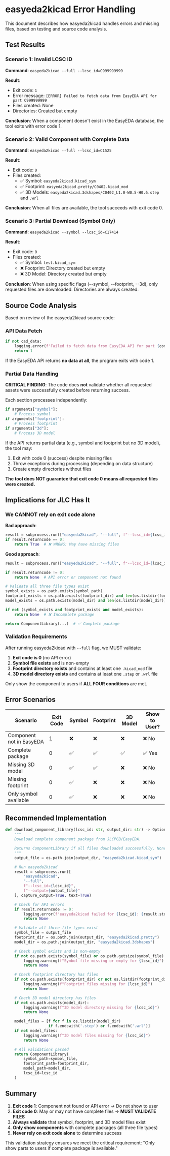 # easyeda2kicad Error Handling

This document describes how easyeda2kicad handles errors and missing files, based on testing and source code analysis.

## Test Results

### Scenario 1: Invalid LCSC ID

**Command**: `easyeda2kicad --full --lcsc_id=C999999999`

**Result**:
- Exit code: `1`
- Error message: `[ERROR] Failed to fetch data from EasyEDA API for part C999999999`
- Files created: None
- Directories: Created but empty

**Conclusion**: When a component doesn't exist in the EasyEDA database, the tool exits with error code 1.

### Scenario 2: Valid Component with Complete Data

**Command**: `easyeda2kicad --full --lcsc_id=C1525`

**Result**:
- Exit code: `0`
- Files created:
  - ✅ Symbol: `easyeda2kicad.kicad_sym`
  - ✅ Footprint: `easyeda2kicad.pretty/C0402.kicad_mod`
  - ✅ 3D Models: `easyeda2kicad.3dshapes/C0402_L1.0-W0.5-H0.6.step` and `.wrl`

**Conclusion**: When all files are available, the tool succeeds with exit code 0.

### Scenario 3: Partial Download (Symbol Only)

**Command**: `easyeda2kicad --symbol --lcsc_id=C17414`

**Result**:
- Exit code: `0`
- Files created:
  - ✅ Symbol: `test.kicad_sym`
  - ❌ Footprint: Directory created but empty
  - ❌ 3D Model: Directory created but empty

**Conclusion**: When using specific flags (--symbol, --footprint, --3d), only requested files are downloaded. Directories are always created.

## Source Code Analysis

Based on review of the easyeda2kicad source code:

### API Data Fetch

```python
if not cad_data:
    logging.error(f"Failed to fetch data from EasyEDA API for part {component_id}")
    return 1
```

If the EasyEDA API returns **no data at all**, the program exits with code 1.

### Partial Data Handling

**CRITICAL FINDING**: The code does **not** validate whether all requested assets were successfully created before returning success.

Each section processes independently:
```python
if arguments["symbol"]:
    # Process symbol
if arguments["footprint"]:
    # Process footprint
if arguments["3d"]:
    # Process 3D model
```

If the API returns partial data (e.g., symbol and footprint but no 3D model), the tool may:
1. Exit with code 0 (success) despite missing files
2. Throw exceptions during processing (depending on data structure)
3. Create empty directories without files

**The tool does NOT guarantee that exit code 0 means all requested files were created.**

## Implications for JLC Has It

### We CANNOT rely on exit code alone

**Bad approach**:
```python
result = subprocess.run(["easyeda2kicad", "--full", f"--lcsc_id={lcsc_id}"])
if result.returncode == 0:
    return True  # ❌ WRONG: May have missing files
```

**Good approach**:
```python
result = subprocess.run(["easyeda2kicad", "--full", f"--lcsc_id={lcsc_id}"])

if result.returncode != 0:
    return None  # API error or component not found

# Validate all three file types exist
symbol_exists = os.path.exists(symbol_path)
footprint_exists = os.path.exists(footprint_dir) and len(os.listdir(footprint_dir)) > 0
model_exists = os.path.exists(model_dir) and len(os.listdir(model_dir)) > 0

if not (symbol_exists and footprint_exists and model_exists):
    return None  # ❌ Incomplete package

return ComponentLibrary(...)  # ✅ Complete package
```

### Validation Requirements

After running easyeda2kicad with `--full` flag, we MUST validate:

1. **Exit code is 0** (no API error)
2. **Symbol file exists** and is non-empty
3. **Footprint directory exists** and contains at least one `.kicad_mod` file
4. **3D model directory exists** and contains at least one `.step` or `.wrl` file

Only show the component to users if **ALL FOUR conditions** are met.

## Error Scenarios

| Scenario | Exit Code | Symbol | Footprint | 3D Model | Show to User? |
|----------|-----------|--------|-----------|----------|---------------|
| Component not in EasyEDA | 1 | ❌ | ❌ | ❌ | ❌ No |
| Complete package | 0 | ✅ | ✅ | ✅ | ✅ Yes |
| Missing 3D model | 0 | ✅ | ✅ | ❌ | ❌ No |
| Missing footprint | 0 | ✅ | ❌ | ❌ | ❌ No |
| Only symbol available | 0 | ✅ | ❌ | ❌ | ❌ No |

## Recommended Implementation

```python
def download_component_library(lcsc_id: str, output_dir: str) -> Optional[ComponentLibrary]:
    """
    Download complete component package from JLCPCB/EasyEDA.

    Returns ComponentLibrary if all files downloaded successfully, None otherwise.
    """
    output_file = os.path.join(output_dir, "easyeda2kicad.kicad_sym")

    # Run easyeda2kicad
    result = subprocess.run([
        "easyeda2kicad",
        "--full",
        f"--lcsc_id={lcsc_id}",
        f"--output={output_file}"
    ], capture_output=True, text=True)

    # Check for API errors
    if result.returncode != 0:
        logging.error(f"easyeda2kicad failed for {lcsc_id}: {result.stderr}")
        return None

    # Validate all three file types exist
    symbol_file = output_file
    footprint_dir = os.path.join(output_dir, "easyeda2kicad.pretty")
    model_dir = os.path.join(output_dir, "easyeda2kicad.3dshapes")

    # Check symbol exists and is non-empty
    if not os.path.exists(symbol_file) or os.path.getsize(symbol_file) == 0:
        logging.warning(f"Symbol file missing or empty for {lcsc_id}")
        return None

    # Check footprint directory has files
    if not os.path.exists(footprint_dir) or not os.listdir(footprint_dir):
        logging.warning(f"Footprint files missing for {lcsc_id}")
        return None

    # Check 3D model directory has files
    if not os.path.exists(model_dir):
        logging.warning(f"3D model directory missing for {lcsc_id}")
        return None

    model_files = [f for f in os.listdir(model_dir)
                   if f.endswith('.step') or f.endswith('.wrl')]
    if not model_files:
        logging.warning(f"3D model files missing for {lcsc_id}")
        return None

    # All validations passed
    return ComponentLibrary(
        symbol_path=symbol_file,
        footprint_path=footprint_dir,
        model_path=model_dir,
        lcsc_id=lcsc_id
    )
```

## Summary

1. **Exit code 1**: Component not found or API error → Do not show to user
2. **Exit code 0**: May or may not have complete files → **MUST VALIDATE FILES**
3. **Always validate** that symbol, footprint, and 3D model files exist
4. **Only show components** with complete packages (all three file types)
5. **Never rely on exit code alone** to determine success

This validation strategy ensures we meet the critical requirement: "Only show parts to users if complete package is available."
